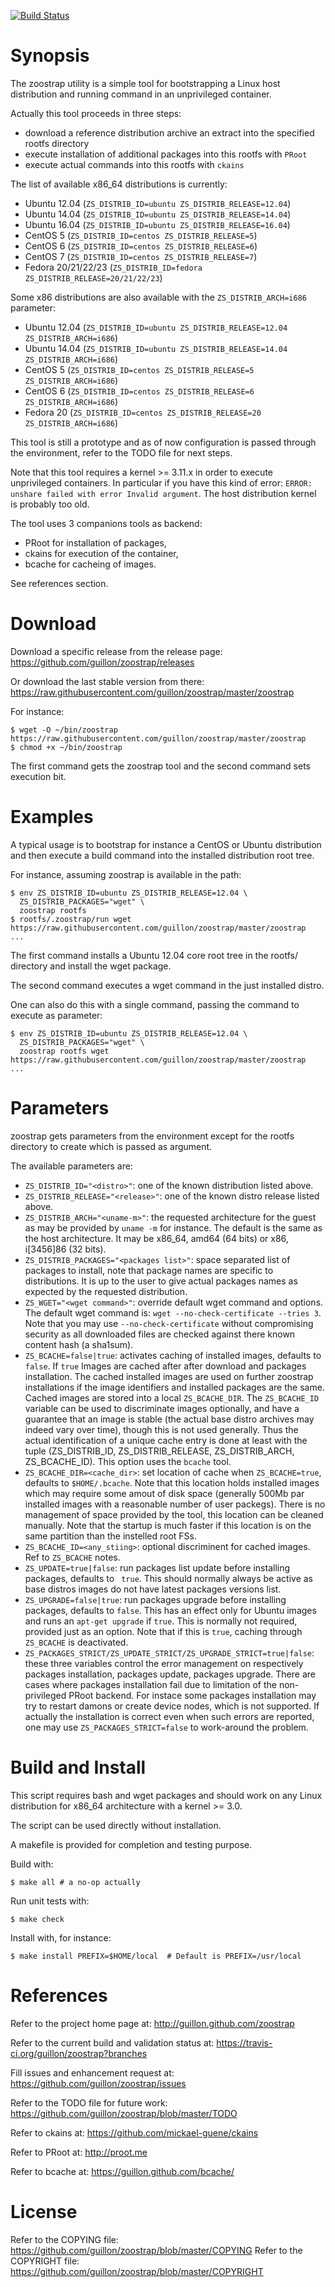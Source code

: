 
[![Build Status](https://api.travis-ci.org/guillon/zoostrap.png?branch=master)](https://travis-ci.org/guillon/zoostrap/branches)

# Synopsis

The zoostrap utility is a simple tool for bootstrapping a Linux host
distribution and running command in an unprivileged container.

Actually this tool proceeds in three steps:
- download a reference distribution archive an extract into the specified
rootfs directory
- execute installation of additional packages into this rootfs with `PRoot`
- execute actual commands into this rootfs with `ckains`

The list of available x86_64 distributions is currently:
- Ubuntu 12.04 (`ZS_DISTRIB_ID=ubuntu ZS_DISTRIB_RELEASE=12.04`)
- Ubuntu 14.04 (`ZS_DISTRIB_ID=ubuntu ZS_DISTRIB_RELEASE=14.04`)
- Ubuntu 16.04 (`ZS_DISTRIB_ID=ubuntu ZS_DISTRIB_RELEASE=16.04`)
- CentOS 5 (`ZS_DISTRIB_ID=centos ZS_DISTRIB_RELEASE=5`)
- CentOS 6 (`ZS_DISTRIB_ID=centos ZS_DISTRIB_RELEASE=6`)
- CentOS 7 (`ZS_DISTRIB_ID=centos ZS_DISTRIB_RELEASE=7`)
- Fedora 20/21/22/23 (`ZS_DISTRIB_ID=fedora ZS_DISTRIB_RELEASE=20/21/22/23`)

Some x86 distributions are also available with the `ZS_DISTRIB_ARCH=i686`
parameter:
- Ubuntu 12.04 (`ZS_DISTRIB_ID=ubuntu ZS_DISTRIB_RELEASE=12.04 ZS_DISTRIB_ARCH=i686`)
- Ubuntu 14.04 (`ZS_DISTRIB_ID=ubuntu ZS_DISTRIB_RELEASE=14.04 ZS_DISTRIB_ARCH=i686`)
- CentOS 5 (`ZS_DISTRIB_ID=centos ZS_DISTRIB_RELEASE=5 ZS_DISTRIB_ARCH=i686`)
- CentOS 6 (`ZS_DISTRIB_ID=centos ZS_DISTRIB_RELEASE=6 ZS_DISTRIB_ARCH=i686`)
- Fedora 20 (`ZS_DISTRIB_ID=centos ZS_DISTRIB_RELEASE=20 ZS_DISTRIB_ARCH=i686`)

This tool is still a prototype and as of now configuration is passed through
the environment, refer to the TODO file for next steps.

Note that this tool requires a kernel >= 3.11.x in order to execute
unprivileged containers.
In particular if you have this kind of error:
`ERROR: unshare failed with error Invalid argument`. The host distribution
kernel is probably too old.

The tool uses 3 companions tools as backend:
- PRoot for installation of packages,
- ckains for execution of the container,
- bcache for cacheing of images.

See references section.


# Download

Download a specific release from the release page:
https://github.com/guillon/zoostrap/releases

Or download the last stable version from there:
https://raw.githubusercontent.com/guillon/zoostrap/master/zoostrap

For instance:

    $ wget -O ~/bin/zoostrap https://raw.githubusercontent.com/guillon/zoostrap/master/zoostrap
    $ chmod +x ~/bin/zoostrap

The first command gets the zoostrap tool and the second command sets execution bit.

# Examples

A typical usage is to bootstrap for instance a CentOS or Ubuntu distribution and then
execute a build command into the installed distribution root tree.

For instance, assuming  zoostrap is available in the path:

    $ env ZS_DISTRIB_ID=ubuntu ZS_DISTRIB_RELEASE=12.04 \
      ZS_DISTRIB_PACKAGES="wget" \
      zoostrap rootfs
    $ rootfs/.zoostrap/run wget https://raw.githubusercontent.com/guillon/zoostrap/master/zoostrap
    ...

The first command installs a Ubuntu 12.04 core root tree in the rootfs/
directory and install the wget package.

The second command executes a wget command in the just installed distro.

One can also do this with a single command, passing the command to execute as parameter:

    $ env ZS_DISTRIB_ID=ubuntu ZS_DISTRIB_RELEASE=12.04 \
      ZS_DISTRIB_PACKAGES="wget" \
      zoostrap rootfs wget https://raw.githubusercontent.com/guillon/zoostrap/master/zoostrap
    ...
# Parameters

zoostrap gets parameters from the environment except for the rootfs directory
to create which is passed as argument.

The available parameters are:

* `ZS_DISTRIB_ID="<distro>"`: one of the known distribution listed above.
* `ZS_DISTRIB_RELEASE="<release>"`: one of the known distro release listed above.
* `ZS_DISTRIB_ARCH="<uname-m>"`: the requested architecture for the
  guest as may be provided by `uname -m` for instance. The default is the same
  as the host architecture. It may be x86_64, amd64 (64 bits) or x86,
  i[3456]86 (32 bits).
* `ZS_DISTRIB_PACKAGES="<packages list>"`: space separated list of packages to
  install, note that package names are specific to distributions. It is up to
  the user to give actual packages names as expected by the requested
  distribution.
* `ZS_WGET="<wget command>"`: override default wget command and options.
  The default wget command is: `wget --no-check-certificate --tries 3`.
  Note that you may use `--no-check-certificate` without compromising
  security as all downloaded files are checked against there known
  content hash (a sha1sum).
* `ZS_BCACHE=false|true`: activates caching of installed images, defaults to
  `false`. If `true` Images are cached after after  download and packages
  installation. The cached installed images are
  used on further zoostrap installations if the image identifiers and installed
  packages are the same. Cached images are stored into a local `ZS_BCACHE_DIR`.
  The `ZS_BCACHE_ID` variable can be used to discriminate images optionally,
  and have a guarantee that an image is stable (the actual base distro
  archives may indeed vary over time), though this is not used generally.
  Thus the actual identification of a unique cache entry is done at least with
  the tuple (ZS_DISTRIB_ID, ZS_DISTRIB_RELEASE, ZS_DISTRIB_ARCH,
  ZS_BCACHE_ID). This option uses the `bcache` tool.
* `ZS_BCACHE_DIR=<cache_dir>`: set location of cache when `ZS_BCACHE=true`,
  defaults to `$HOME/.bcache`. Note that this location holds installed images
  which may require some amout of disk space (generally 500Mb par installed
  images with a reasonable number of user packegs). There is no management
  of space provided by the tool, this location can be cleaned manually.
  Note that the startup is much faster if this location is on the same
  partition than the instelled root FSs.
* `ZS_BCACHE_ID=<any_stiing>`: optional discriminent for cached images. Ref to
  `ZS_BCACHE` notes.
* `ZS_UPDATE=true|false`: run packages list update before installing packages,
   defaults to ` true`. This should normally always be active as base distros
   images do not have latest packages versions list.
* `ZS_UPGRADE=false|true`: run packages upgrade before installing packages,
   defaults to `false`. This has an effect only for Ubuntu images and runs
   an `apt-get upgrade` if `true`. This is normally not required, provided
   just as an option. Note that if this is `true`, caching through `ZS_BCACHE`
   is deactivated.
* `ZS_PACKAGES_STRICT/ZS_UPDATE_STRICT/ZS_UPGRADE_STRICT=true|false`: these
  three variables control the error management on respectively packages
  installation, packages update, packages upgrade. There are cases where
  packages installation fail due to limitation of the non-privileged PRoot
  backend. For instace some packages installation may try to restart damons or
  create device nodes, which is not supported. If actually the installation is
  correct even when such errors are reported, one may use
  `ZS_PACKAGES_STRICT=false` to work-around the problem.


# Build and Install

This script requires bash and wget packages and should work on any Linux
distribution for x86_64 architecture with a kernel >= 3.0.

The script can be used directly without installation.

A makefile is provided for completion and testing purpose.

Build with:

    $ make all # a no-op actually

Run unit tests with:

    $ make check

Install with, for instance:

    $ make install PREFIX=$HOME/local  # Default is PREFIX=/usr/local


# References

Refer to the project home page at:
http://guillon.github.com/zoostrap

Refer to the current build and validation status at:
https://travis-ci.org/guillon/zoostrap?branches

Fill issues and enhancement request at:
https://github.com/guillon/zoostrap/issues

Refer to the TODO file for future work:
https://github.com/guillon/zoostrap/blob/master/TODO

Refer to ckains at: https://github.com/mickael-guene/ckains

Refer to PRoot at: http://proot.me

Refer to bcache at: https://guillon.github.com/bcache/

# License

Refer to the COPYING file: https://github.com/guillon/zoostrap/blob/master/COPYING
Refer to the COPYRIGHT file: https://github.com/guillon/zoostrap/blob/master/COPYRIGHT
